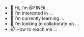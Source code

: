 - 👋 Hi, I’m @FINEii
- 👀 I’m interested in ...
- 🌱 I’m currently learning ...
- 💞️ I’m looking to collaborate on ...
- 📫 How to reach me ...

<!---
FINEii/FINEii is a ✨ special ✨ repository because its `README.md` (this file) appears on your GitHub profile.
You can click the Preview link to take a look at your changes.
--->
